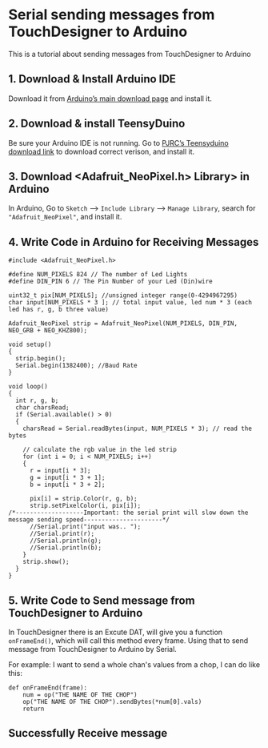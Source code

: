 # Serial sending messages from TouchDesigner to Arduino
This is a tutorial about sending messages from TouchDesigner to Arduino

## 1. Download & Install Arduino IDE
Download it from [Arduino’s main download page](https://www.arduino.cc/en/Main/Software) and install it.

## 2. Download & install TeensyDuino 
Be sure your Arduino IDE is not running. Go to [PJRC’s Teensyduino download link](https://www.pjrc.com/teensy/td_download.html) to download correct verison, and install it.

## 3. Download <Adafruit_NeoPixel.h> Library> in Arduino
In Arduino, Go to `Sketch` --> `Include Library` --> `Manage Library`, search for `"Adafruit_NeoPixel"`, and install it.

## 4. Write Code in Arduino for Receiving Messages
```
#include <Adafruit_NeoPixel.h>

#define NUM_PIXELS 824 // The number of Led Lights
#define DIN_PIN 6 // The Pin Number of your Led (Din)wire

uint32_t pix[NUM_PIXELS]; //unsigned integer range(0-4294967295)
char input[NUM_PIXELS * 3 ]; // total input value, led num * 3 (each led has r, g, b three value)

Adafruit_NeoPixel strip = Adafruit_NeoPixel(NUM_PIXELS, DIN_PIN, NEO_GRB + NEO_KHZ800);

void setup()
{
  strip.begin();
  Serial.begin(1382400); //Baud Rate
}

void loop()
{
  int r, g, b;
  char charsRead;
  if (Serial.available() > 0)
  {
    charsRead = Serial.readBytes(input, NUM_PIXELS * 3); // read the bytes

    // calculate the rgb value in the led strip
    for (int i = 0; i < NUM_PIXELS; i++)
    {
      r = input[i * 3]; 
      g = input[i * 3 + 1];
      b = input[i * 3 + 2];

      pix[i] = strip.Color(r, g, b);
      strip.setPixelColor(i, pix[i]);
/*-------------------Important: the serial print will slow down the message sending speed----------------------*/
      //Serial.print("input was.. ");  
      //Serial.print(r);
      //Serial.println(g);
      //Serial.println(b);
    }
    strip.show();
  }
}

```

## 5. Write Code to Send message from TouchDesigner to Arduino
In TouchDesigner there is an Excute DAT, will give you a function `onFrameEnd()`, which will call this method every frame. Using that to send message from TouchDesigner to Arduino by Serial.

For example:
    I want to send a whole chan's values from a chop, I can do like this:
```
def onFrameEnd(frame):
    num = op("THE NAME OF THE CHOP")
    op("THE NAME OF THE CHOP").sendBytes(*num[0].vals)
    return
```

## Successfully Receive message
